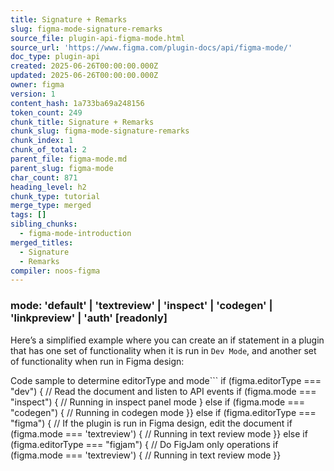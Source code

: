 ```yaml
---
title: Signature + Remarks
slug: figma-mode-signature-remarks
source_file: plugin-api-figma-mode.html
source_url: 'https://www.figma.com/plugin-docs/api/figma-mode/'
doc_type: plugin-api
created: 2025-06-26T00:00:00.000Z
updated: 2025-06-26T00:00:00.000Z
owner: figma
version: 1
content_hash: 1a733ba69a248156
token_count: 249
chunk_title: Signature + Remarks
chunk_slug: figma-mode-signature-remarks
chunk_index: 1
chunk_of_total: 2
parent_file: figma-mode.md
parent_slug: figma-mode
char_count: 871
heading_level: h2
chunk_type: tutorial
merge_type: merged
tags: []
sibling_chunks:
  - figma-mode-introduction
merged_titles:
  - Signature
  - Remarks
compiler: noos-figma
---
```


### mode: 'default' | 'textreview' | 'inspect' | 'codegen' | 'linkpreview' | 'auth' [readonly]

Here’s a simplified example where you can create an if statement in a plugin that has one set of functionality when it is run in `Dev Mode`, and another set of functionality when run in Figma design:

Code sample to determine editorType and mode```
if (figma.editorType === "dev") { // Read the document and listen to API events if (figma.mode === "inspect") { // Running in inspect panel mode } else if (figma.mode === "codegen") { // Running in codegen mode }} else if (figma.editorType === "figma") { // If the plugin is run in Figma design, edit the document if (figma.mode === 'textreview') { // Running in text review mode }} else if (figma.editorType === "figjam") { // Do FigJam only operations if (figma.mode === 'textreview') { // Running in text review mode }}
```
